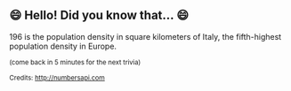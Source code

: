 ## :smile: Hello! Did you know that... :smile:
196 is the population density in square kilometers of Italy, the fifth-highest population density in Europe.

<sup>(come back in 5 minutes for the next trivia)</sup>


<sup>Credits: http://numbersapi.com</sup>
